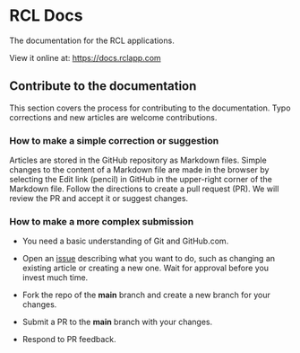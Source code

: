 ﻿# RCL Docs

The documentation for the RCL applications. 

View it online at: https://docs.rclapp.com

## Contribute to the documentation

This section covers the process for contributing to the documentation. Typo corrections and new articles are welcome contributions.

### How to make a simple correction or suggestion

Articles are stored in the GitHub repository as Markdown files. Simple changes to the content of a Markdown file are made in the browser by selecting the Edit link (pencil) in GitHub in the upper-right corner of the Markdown file. Follow the directions to create a pull request (PR). We will review the PR and accept it or suggest changes.

### How to make a more complex submission

- You need a basic understanding of Git and GitHub.com.

- Open an [issue](https://github.com/rcl-ssl/docs/issues) describing what you want to do, such as changing an existing article or creating a new one. Wait for approval before you invest much time.

- Fork the repo of the **main** branch and create a new branch for your changes.

- Submit a PR to the **main** branch with your changes.

- Respond to PR feedback.
